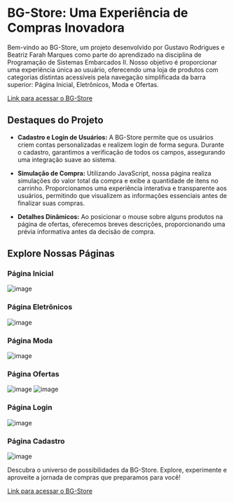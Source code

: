 # BG-Store: Uma Experiência de Compras Inovadora

Bem-vindo ao BG-Store, um projeto desenvolvido por Gustavo Rodrigues e Beatriz Farah Marques como parte do aprendizado na disciplina de Programação de Sistemas Embarcados II. Nosso objetivo é proporcionar uma experiência única ao usuário, oferecendo uma loja de produtos com categorias distintas acessíveis pela navegação simplificada da barra superior: Página Inicial, Eletrônicos, Moda e Ofertas.

[Link para acessar o BG-Store](https://ghustavo516.github.io/BG-Store/)

## Destaques do Projeto

- **Cadastro e Login de Usuários:** A BG-Store permite que os usuários criem contas personalizadas e realizem login de forma segura. Durante o cadastro, garantimos a verificação de todos os campos, assegurando uma integração suave ao sistema.

- **Simulação de Compra:** Utilizando JavaScript, nossa página realiza simulações do valor total da compra e exibe a quantidade de itens no carrinho. Proporcionamos uma experiência interativa e transparente aos usuários, permitindo que visualizem as informações essenciais antes de finalizar suas compras.

- **Detalhes Dinâmicos:** Ao posicionar o mouse sobre alguns produtos na página de ofertas, oferecemos breves descrições, proporcionando uma prévia informativa antes da decisão de compra.

## Explore Nossas Páginas

### Página Inicial
![image](https://user-images.githubusercontent.com/41215700/177051761-d31ed847-c66c-4adb-b8c7-a76afe6691d6.png)

### Página Eletrônicos
![image](https://user-images.githubusercontent.com/41215700/177051800-3c3122b2-9eee-4e88-be4c-84a709427c93.png)

### Página Moda
![image](https://user-images.githubusercontent.com/41215700/177051820-b86f1cb0-9318-4c0d-b84b-25f96c826fc4.png)

### Página Ofertas
![image](https://user-images.githubusercontent.com/41215700/177051844-2adff749-691c-4bcb-a5d8-2bc505d2b162.png)
![image](https://user-images.githubusercontent.com/41215700/177051852-3a7c7cba-23c3-4997-8c27-a4f4808ce329.png)

### Página Login
![image](https://user-images.githubusercontent.com/41215700/177052070-d2afe19d-0ad3-4656-83a3-0ff58ae8d6aa.png)

### Página Cadastro
![image](https://user-images.githubusercontent.com/41215700/177052085-28d84516-1ded-4609-ac16-59dbd82deac4.png)

Descubra o universo de possibilidades da BG-Store. Explore, experimente e aproveite a jornada de compras que preparamos para você!

[Link para acessar o BG-Store](https://ghustavo516.github.io/BG-Store/)
